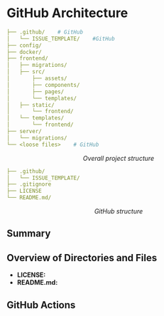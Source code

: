 # GitHub Architecture

```yml
├── .github/    # GitHub
│   └── ISSUE_TEMPLATE/    #GitHub
├── config/
├── docker/
├── frontend/
│   ├── migrations/
│   ├── src/
│       ├── assets/
│       ├── components/
│       ├── pages/
│       └── templates/
│   ├── static/
│       └── frontend/
│   └── templates/
│       └── frontend/
├── server/
│   └── migrations/
└── <loose files>    # GitHub
```
*<p style="text-align: center;">Overall project structure</p>*


```yml
├── .github/
│   └── ISSUE_TEMPLATE/
├── .gitignore
├── LICENSE
└── README.md/
```
*<p style="text-align: center;">GitHub structure</p>*


## Summary

## Overview of Directories and Files

- **LICENSE:**
- **README.md:**

## GitHub Actions